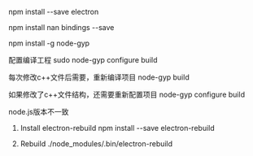 npm install --save electron

npm install nan bindings --save

npm install -g node-gyp

配置编译工程
sudo node-gyp configure build

每次修改c++文件后需要，重新编译项目
node-gyp build

如果修改了c++文件结构，还需要重新配置项目
node-gyp configure build


node.js版本不一致
1. Install electron-rebuild
npm install --save electron-rebuild

2. Rebuild
./node_modules/.bin/electron-rebuild